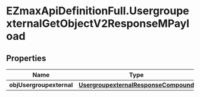 # EZmaxApiDefinitionFull.UsergroupexternalGetObjectV2ResponseMPayload

## Properties

Name | Type | Description | Notes
------------ | ------------- | ------------- | -------------
**objUsergroupexternal** | [**UsergroupexternalResponseCompound**](UsergroupexternalResponseCompound.md) |  | 


